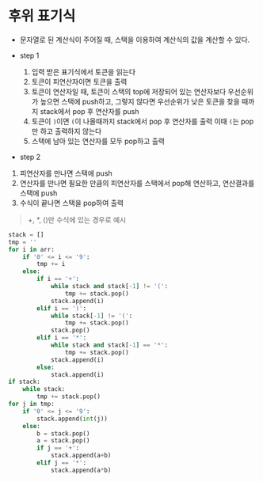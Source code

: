 # 후위 표기식

- 문자열로 된 계산식이 주어질 때, 스택을 이용하여 계산식의 값을 계산할 수 있다.
- step 1

 	1. 입력 받은 표기식에서 토큰을 읽는다
 	2. 토큰이 피연산자이면 토큰을 출력
 	3. 토큰이 연산자일 때, 토큰이 스택의 top에 저장되어 있는 연산자보다 우선순위가 높으면 스택에 push하고, 그렇지 않다면 우선순위가 낮은 토큰을 찾을 때까지 stack에서 pop 후 연산자를 push
 	4. 토큰이 `)`이면 `(`이 나올때까지 stack에서 pop 후 연산자를 출력 이때 `(`는 pop만 하고 출력하지 않는다
 	5. 스택에 남아 있는 연산자를 모두 pop하고 출력

- step 2

1. 피연산자를 만나면 스택에 push
2. 연산자를 만나면 필요한 만큼의 피연산자를 스택에서 pop해 연산하고, 연산결과를 스택에 push
3. 수식이 끝나면 스택을 pop하여 출력



> +, *, ()만 수식에 있는 경우로 예시

```python
stack = []
tmp = ''
for i in arr:
    if '0' <= i <= '9':
        tmp += i
    else:
        if i == '+':
            while stack and stack[-1] != '(':
                tmp += stack.pop()
            stack.append(i)
        elif i == ')':
            while stack[-1] != '(':
                tmp += stack.pop()
            stack.pop()
        elif i == '*':
            while stack and stack[-1] == '*':
                tmp += stack.pop()
            stack.append(i)
        else:
            stack.append(i)
if stack:
    while stack:
        tmp += stack.pop()
for j in tmp:
    if '0' <= j <= '9':
        stack.append(int(j))
    else:
        b = stack.pop()
        a = stack.pop()
        if j == '+':
            stack.append(a+b)
        elif j == '*':
            stack.append(a*b)
```

